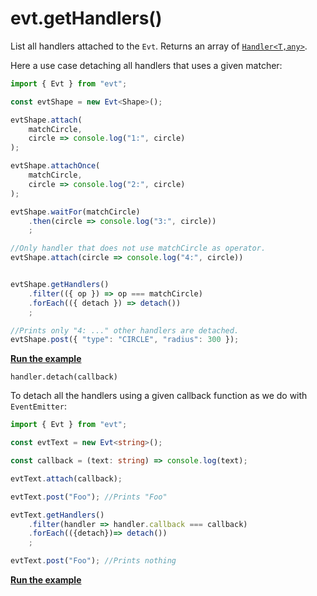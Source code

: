 # evt.getHandlers\(\)

List all handlers attached to the `Evt`. Returns an array of [`Handler<T,any>`](https://docs.ts-evt.dev/api/handler).

Here a use case detaching all handlers that uses a given matcher:

```typescript
import { Evt } from "evt";

const evtShape = new Evt<Shape>();

evtShape.attach(
    matchCircle,
    circle => console.log("1:", circle)
);

evtShape.attachOnce(
    matchCircle,
    circle => console.log("2:", circle)
);

evtShape.waitFor(matchCircle)
    .then(circle => console.log("3:", circle))
    ;

//Only handler that does not use matchCircle as operator.
evtShape.attach(circle => console.log("4:", circle))


evtShape.getHandlers()
    .filter(({ op }) => op === matchCircle)
    .forEach(({ detach }) => detach())
    ;

//Prints only "4: ..." other handlers are detached.
evtShape.post({ "type": "CIRCLE", "radius": 300 });
```

[**Run the example**](https://stackblitz.com/edit/evt-zufivp?embed=1&file=index.ts&hideExplorer=1)

`handler.detach(callback)`

To detach all the handlers using a given callback function as we do with `EventEmitter`:

```typescript
import { Evt } from "evt";

const evtText = new Evt<string>();

const callback = (text: string) => console.log(text);

evtText.attach(callback);

evtText.post("Foo"); //Prints "Foo"

evtText.getHandlers()
    .filter(handler => handler.callback === callback)
    .forEach(({detach})=> detach())
    ;

evtText.post("Foo"); //Prints nothing
```

[**Run the example**](https://stackblitz.com/edit/evt-wrqoct?embed=1&file=index.ts&hideExplorer=1)

